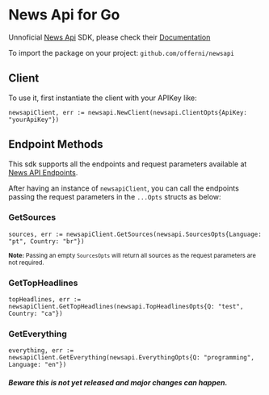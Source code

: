 # News Api for Go

Unnoficial [News Api](https://newsapi.org/) SDK,
please check their [Documentation](https://newsapi.org/docs) 

To import the package on your project: `github.com/offerni/newsapi`

## Client
To use it, first instantiate the client with your APIKey like:
```
newsapiClient, err := newsapi.NewClient(newsapi.ClientOpts{ApiKey: "yourApiKey"}) 
``` 

## Endpoint Methods
This sdk supports all the endpoints and request parameters available at [News API Endpoints](https://newsapi.org/docs/endpoints).<br>

After having an instance of `newsapiClient`, you can call the endpoints passing the request parameters in the `...Opts` structs as below:

### GetSources
```
sources, err := newsapiClient.GetSources(newsapi.SourcesOpts{Language: "pt", Country: "br"})
```
<sub>**Note:** Passing an empty `SourcesOpts` will return all sources as the request parameters are not required.</sub>
### GetTopHeadlines
```
topHeadlines, err := newsapiClient.GetTopHeadlines(newsapi.TopHeadlinesOpts{Q: "test", Country: "ca"})
```
### GetEverything
```
everything, err := newsapiClient.GetEverything(newsapi.EverythingOpts{Q: "programming", Language: "en"})
```

##### Beware this is not yet released and major changes can happen.
